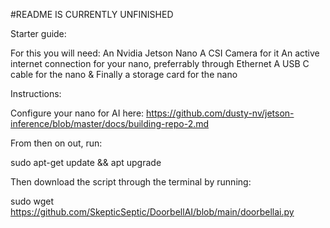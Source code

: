 #README IS CURRENTLY UNFINISHED

Starter guide:

For this you will need:
An Nvidia Jetson Nano
A CSI Camera for it
An active internet connection for your nano, preferrably through Ethernet
A USB C cable for the nano
& Finally a storage card for the nano


Instructions: 

Configure your nano for AI here:
https://github.com/dusty-nv/jetson-inference/blob/master/docs/building-repo-2.md

From then on out, run:

sudo apt-get update && apt upgrade

Then download the script through the terminal by running:

sudo wget https://github.com/SkepticSeptic/DoorbellAI/blob/main/doorbellai.py


